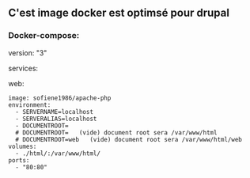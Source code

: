 ## C'est image docker est optimsé pour drupal

### Docker-compose:

version: "3"

services:

  web:
  
    image: sofiene1986/apache-php
    environment:
      - SERVERNAME=localhost
      - SERVERALIAS=localhost
      - DOCUMENTROOT=
      # DOCUMENTROOT=   (vide) document root sera /var/www/html
      # DOCUMENTROOT=web   (vide) document root sera /var/www/html/web
    volumes:
      - ./html/:/var/www/html/
    ports:
      - "80:80"
